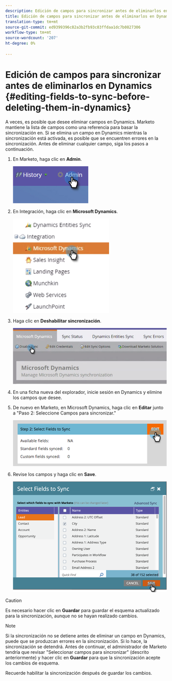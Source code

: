 ```yaml
---
description: Edición de campos para sincronizar antes de eliminarlos en Dynamics - Marketo Docs - Documentación del producto
title: Edición de campos para sincronizar antes de eliminarlos en Dynamics
translation-type: tm+mt
source-git-commit: ed9399396c82a3b2fb93c83ffdaa1dc7b0827306
workflow-type: tm+mt
source-wordcount: '207'
ht-degree: 0%

---
```



# Edición de campos para sincronizar antes de eliminarlos en Dynamics {#editing-fields-to-sync-before-deleting-them-in-dynamics}

A veces, es posible que desee eliminar campos en Dynamics. Marketo mantiene la lista de campos como una referencia para basar la sincronización en. Si se elimina un campo en Dynamics mientras la sincronización está activada, es posible que se encuentren errores en la sincronización. Antes de eliminar cualquier campo, siga los pasos a continuación.

1. En Marketo, haga clic en **Admin**.

   ![](assets/sync-before-deleting-them-in-dynamics-1.png)

1. En Integración, haga clic en **Microsoft Dynamics**.

   ![](assets/sync-before-deleting-them-in-dynamics-2.png)

1. Haga clic en **Deshabilitar sincronización**.

   ![](assets/sync-before-deleting-them-in-dynamics-3.png)

1. En una ficha nueva del explorador, inicie sesión en Dynamics y elimine los campos que desee.

1. De nuevo en Marketo, en Microsoft Dynamics, haga clic en **Editar** junto a &quot;Paso 2: Seleccione Campos para sincronizar.&quot;

   ![](assets/sync-before-deleting-them-in-dynamics-4.png)

1. Revise los campos y haga clic en **Save**.

   ![](assets/sync-before-deleting-them-in-dynamics-5.png)

>[!CAUTION]
>
>Es necesario hacer clic en **Guardar** para guardar el esquema actualizado para la sincronización, aunque no se hayan realizado cambios.

>[!NOTE]
>
>Si la sincronización no se detiene antes de eliminar un campo en Dynamics, puede que se produzcan errores en la sincronización. Si lo hace, la sincronización se detendrá. Antes de continuar, el administrador de Marketo tendría que revisar &quot;Seleccionar campos para sincronizar&quot; (descrito anteriormente) y hacer clic en **Guardar** para que la sincronización acepte los cambios de esquema.

Recuerde habilitar la sincronización después de guardar los cambios.
